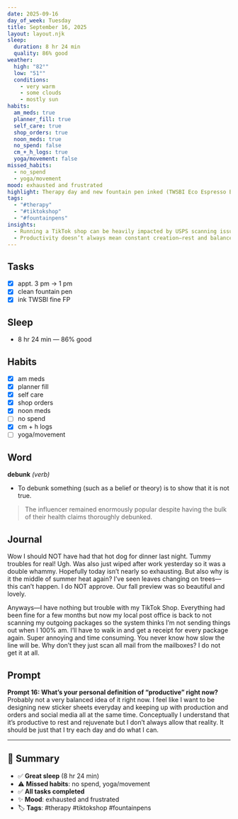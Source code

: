 ```yaml
---
date: 2025-09-16
day_of_week: Tuesday
title: September 16, 2025
layout: layout.njk
sleep:
  duration: 8 hr 24 min
  quality: 86% good
weather:
  high: "82°"
  low: "51°"
  conditions:
    - very warm
    - some clouds
    - mostly sun
habits:
  am_meds: true
  planner_fill: true
  self_care: true
  shop_orders: true
  noon_meds: true
  no_spend: false
  cm_+_h_logs: true
  yoga/movement: false
missed_habits:
  - no_spend
  - yoga/movement
mood: exhausted and frustrated
highlight: Therapy day and new fountain pen inked (TWSBI Eco Espresso Bronze).
tags:
  - "#therapy"
  - "#tiktokshop"
  - "#fountainpens"
insights:
  - Running a TikTok shop can be heavily impacted by USPS scanning issues, adding stress and inefficiency.
  - Productivity doesn’t always mean constant creation—rest and balance should also count as valuable.
---
```


## Tasks
- [x] appt. 3 pm → 1 pm  
- [x] clean fountain pen  
- [x] ink TWSBI fine FP  

## Sleep
- 8 hr 24 min — 86% good

## Habits
- [x] am meds  
- [x] planner fill  
- [x] self care  
- [x] shop orders  
- [x] noon meds  
- [ ] no spend  
- [x] cm + h logs  
- [ ] yoga/movement  

## Word
**debunk** *(verb)*  
- To debunk something (such as a belief or theory) is to show that it is not true.  
> The influencer remained enormously popular despite having the bulk of their health claims thoroughly debunked.

## Journal
Wow I should NOT have had that hot dog for dinner last night. Tummy troubles for real! Ugh. Was also just wiped after work yesterday so it was a double whammy. Hopefully today isn’t nearly so exhausting. But also why is it the middle of summer heat again? I’ve seen leaves changing on trees—this can’t happen. I do NOT approve. Our fall preview was so beautiful and lovely.  

Anyways—I have nothing but trouble with my TikTok Shop. Everything had been fine for a few months but now my local post office is back to not scanning my outgoing packages so the system thinks I’m not sending things out when I 100% am. I’ll have to walk in and get a receipt for every package again. Super annoying and time consuming. You never know how slow the line will be. Why don’t they just scan all mail from the mailboxes? I do not get it at all.

## Prompt
**Prompt 16: What’s your personal definition of “productive” right now?**  
Probably not a very balanced idea of it right now. I feel like I want to be designing new sticker sheets everyday and keeping up with production and orders and social media all at the same time. Conceptually I understand that it’s productive to rest and rejuvenate but I don’t always allow that reality. It should be just that I try each day and do what I can.

---

## 📌 Summary
- ✅ **Great sleep** (8 hr 24 min)  
- ⚠️ **Missed habits**: no spend, yoga/movement  
- ✅ **All tasks completed**  
- ✨ **Mood**: exhausted and frustrated  
- 🏷️ **Tags**: #therapy #tiktokshop #fountainpens